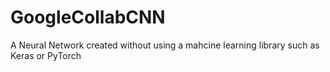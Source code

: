 # GoogleCollabCNN
A Neural Network created without using a mahcine learning library such as Keras or PyTorch
